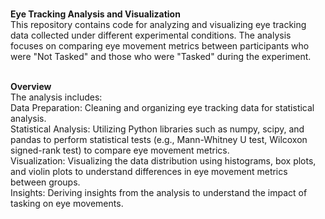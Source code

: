 </br><b>Eye Tracking Analysis and Visualization</b>
</br>This repository contains code for analyzing and visualizing eye tracking data collected under different experimental conditions. The analysis focuses on comparing eye movement metrics between participants who were "Not Tasked" and those who were "Tasked" during the experiment.

</br><b>Overview</b>
</br>The analysis includes:
</br>Data Preparation: Cleaning and organizing eye tracking data for statistical analysis.
</br>Statistical Analysis: Utilizing Python libraries such as numpy, scipy, and pandas to perform statistical tests (e.g., Mann-Whitney U test, Wilcoxon signed-rank test) to compare eye movement metrics.
</br>Visualization: Visualizing the data distribution using histograms, box plots, and violin plots to understand differences in eye movement metrics between groups.
</br>Insights: Deriving insights from the analysis to understand the impact of tasking on eye movements.
